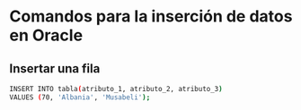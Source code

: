 # Comandos para la inserción de datos en Oracle

## Insertar una fila

```bash
INSERT INTO tabla(atributo_1, atributo_2, atributo_3)
VALUES (70, 'Albania', 'Musabeli');
```
